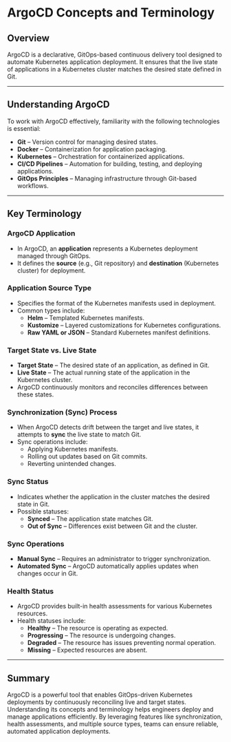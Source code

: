 # ArgoCD Concepts and Terminology

## Overview
ArgoCD is a declarative, GitOps-based continuous delivery tool designed to automate Kubernetes application deployment. It ensures that the live state of applications in a Kubernetes cluster matches the desired state defined in Git.

---

## Understanding ArgoCD
To work with ArgoCD effectively, familiarity with the following technologies is essential:
- **Git** – Version control for managing desired states.
- **Docker** – Containerization for application packaging.
- **Kubernetes** – Orchestration for containerized applications.
- **CI/CD Pipelines** – Automation for building, testing, and deploying applications.
- **GitOps Principles** – Managing infrastructure through Git-based workflows.

---

## Key Terminology

### **ArgoCD Application**
- In ArgoCD, an **application** represents a Kubernetes deployment managed through GitOps.
- It defines the **source** (e.g., Git repository) and **destination** (Kubernetes cluster) for deployment.

### **Application Source Type**
- Specifies the format of the Kubernetes manifests used in deployment.
- Common types include:
  - **Helm** – Templated Kubernetes manifests.
  - **Kustomize** – Layered customizations for Kubernetes configurations.
  - **Raw YAML or JSON** – Standard Kubernetes manifest definitions.

### **Target State vs. Live State**
- **Target State** – The desired state of an application, as defined in Git.
- **Live State** – The actual running state of the application in the Kubernetes cluster.
- ArgoCD continuously monitors and reconciles differences between these states.

### **Synchronization (Sync) Process**
- When ArgoCD detects drift between the target and live states, it attempts to **sync** the live state to match Git.
- Sync operations include:
  - Applying Kubernetes manifests.
  - Rolling out updates based on Git commits.
  - Reverting unintended changes.

### **Sync Status**
- Indicates whether the application in the cluster matches the desired state in Git.
- Possible statuses:
  - **Synced** – The application state matches Git.
  - **Out of Sync** – Differences exist between Git and the cluster.

### **Sync Operations**
- **Manual Sync** – Requires an administrator to trigger synchronization.
- **Automated Sync** – ArgoCD automatically applies updates when changes occur in Git.

### **Health Status**
- ArgoCD provides built-in health assessments for various Kubernetes resources.
- Health statuses include:
  - **Healthy** – The resource is operating as expected.
  - **Progressing** – The resource is undergoing changes.
  - **Degraded** – The resource has issues preventing normal operation.
  - **Missing** – Expected resources are absent.

---

## Summary
ArgoCD is a powerful tool that enables GitOps-driven Kubernetes deployments by continuously reconciling live and target states. Understanding its concepts and terminology helps engineers deploy and manage applications efficiently. By leveraging features like synchronization, health assessments, and multiple source types, teams can ensure reliable, automated application deployments.

